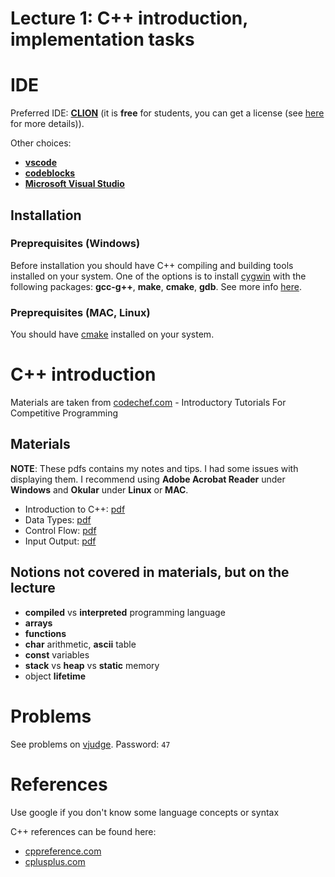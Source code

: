 # Lecture 1: C++ introduction, implementation tasks

# IDE
Preferred IDE: **[CLION](https://www.jetbrains.com/clion/)** (it is **free** for students, you can get a license (see [here](https://www.jetbrains.com/student/) for more details)).

Other choices:
* **[vscode](https://code.visualstudio.com/)**
* **[codeblocks](http://www.codeblocks.org/)**
* **[Microsoft Visual Studio](https://visualstudio.microsoft.com/vs/)**

## Installation

### Preprequisites (Windows)
Before installation you should have C++ compiling and building tools installed on your system. One of the options is to install [cygwin](https://www.cygwin.com/) with the following packages: **gcc-g++**, **make**, **cmake**, **gdb**. See more info [here](https://www.jetbrains.com/help/clion/quick-tutorial-on-configuring-clion-on-windows.html).

### Preprequisites (MAC, Linux)
You should have [cmake](https://cmake.org/) installed on your system.

# C++ introduction

Materials are taken from [codechef.com](https://www.codechef.com/ioi/basics#) - Introductory Tutorials For Competitive Programming

## Materials

**NOTE**: These pdfs contains my notes and tips. I had some issues with displaying them. I recommend using **Adobe Acrobat Reader** under **Windows** and **Okular** under **Linux** or **MAC**.

* Introduction to C++: [pdf](Materials/Introduction.pdf)
* Data Types: [pdf](Materials/DataTypes.pdf)
* Control Flow: [pdf](Materials/ControlFlow.pdf)
* Input Output: [pdf](Materials/InputOutput.pdf)

## Notions not covered in materials, but on the lecture
* **compiled** vs **interpreted** programming language
* **arrays**
* **functions**
* **char** arithmetic, **ascii** table
* **const** variables
* **stack** vs **heap** vs **static** memory
* object **lifetime**

# Problems

See problems on [vjudge](https://vjudge.net/contest/339635). Password: ```47```

# References

Use google if you don't know some language concepts or syntax

C++ references can be found here:
* [cppreference.com](https://en.cppreference.com/w/)
* [cplusplus.com](http://www.cplusplus.com/)
